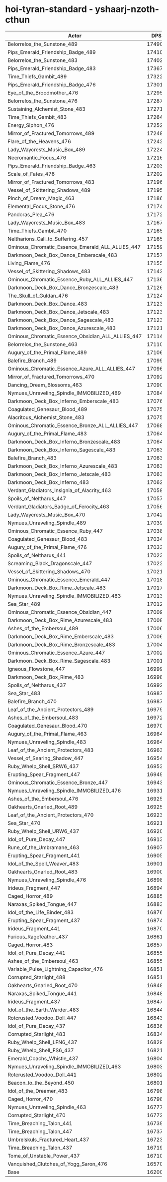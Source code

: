 # hoi-tyran-standard - yshaarj-nzoth-cthun
| Actor | DPS | Increase |
|---|:---:|:---:|
|Belorrelos_the_Sunstone_489|174907|7.97%|
|Pips_Emerald_Friendship_Badge_489|174108|7.47%|
|Belorrelos_the_Sunstone_483|174029|7.43%|
|Pips_Emerald_Friendship_Badge_483|173672|7.21%|
|Time_Thiefs_Gambit_489|173225|6.93%|
|Pips_Emerald_Friendship_Badge_476|173016|6.80%|
|Eye_of_the_Broodmother_476|172956|6.76%|
|Belorrelos_the_Sunstone_476|172874|6.71%|
|Sustaining_Alchemist_Stone_483|172712|6.61%|
|Time_Thiefs_Gambit_483|172648|6.57%|
|Energy_Siphon_476|172529|6.50%|
|Mirror_of_Fractured_Tomorrows_489|172491|6.48%|
|Flare_of_the_Heavens_476|172426|6.44%|
|Lady_Waycrests_Music_Box_489|172243|6.32%|
|Necromantic_Focus_476|172167|6.28%|
|Pips_Emerald_Friendship_Badge_463|172034|6.19%|
|Scale_of_Fates_476|172027|6.19%|
|Mirror_of_Fractured_Tomorrows_483|171969|6.15%|
|Vessel_of_Skittering_Shadows_489|171957|6.15%|
|Pinch_of_Dream_Magic_463|171862|6.09%|
|Elemental_Focus_Stone_476|171742|6.01%|
|Pandoras_Plea_476|171725|6.00%|
|Lady_Waycrests_Music_Box_483|171674|5.97%|
|Time_Thiefs_Gambit_470|171657|5.96%|
|Neltharions_Call_to_Suffering_457|171655|5.96%|
|Ominous_Chromatic_Essence_Emerald_ALL_ALLIES_447|171595|5.92%|
|Darkmoon_Deck_Box_Dance_Emberscale_483|171575|5.91%|
|Living_Flame_476|171553|5.90%|
|Vessel_of_Skittering_Shadows_483|171422|5.82%|
|Ominous_Chromatic_Essence_Ruby_ALL_ALLIES_447|171368|5.78%|
|Darkmoon_Deck_Box_Dance_Bronzescale_483|171266|5.72%|
|The_Skull_of_Guldan_476|171247|5.71%|
|Darkmoon_Deck_Box_Dance_483|171237|5.70%|
|Darkmoon_Deck_Box_Dance_Jetscale_483|171231|5.70%|
|Darkmoon_Deck_Box_Dance_Sagescale_483|171231|5.70%|
|Darkmoon_Deck_Box_Dance_Azurescale_483|171213|5.69%|
|Ominous_Chromatic_Essence_Obsidian_ALL_ALLIES_447|171145|5.65%|
|Belorrelos_the_Sunstone_463|171104|5.62%|
|Augury_of_the_Primal_Flame_489|171064|5.60%|
|Balefire_Branch_489|170992|5.55%|
|Ominous_Chromatic_Essence_Azure_ALL_ALLIES_447|170961|5.53%|
|Mirror_of_Fractured_Tomorrows_470|170925|5.51%|
|Dancing_Dream_Blossoms_463|170908|5.50%|
|Nymues_Unraveling_Spindle_IMMOBILIZED_489|170848|5.46%|
|Darkmoon_Deck_Box_Inferno_Emberscale_483|170767|5.41%|
|Coagulated_Genesaur_Blood_489|170757|5.41%|
|Alacritous_Alchemist_Stone_483|170756|5.41%|
|Ominous_Chromatic_Essence_Bronze_ALL_ALLIES_447|170683|5.36%|
|Augury_of_the_Primal_Flame_483|170643|5.34%|
|Darkmoon_Deck_Box_Inferno_Bronzescale_483|170642|5.33%|
|Darkmoon_Deck_Box_Inferno_Sagescale_483|170639|5.33%|
|Balefire_Branch_483|170633|5.33%|
|Darkmoon_Deck_Box_Inferno_Azurescale_483|170633|5.33%|
|Darkmoon_Deck_Box_Inferno_Jetscale_483|170632|5.33%|
|Darkmoon_Deck_Box_Inferno_483|170626|5.32%|
|Verdant_Gladiators_Insignia_of_Alacrity_463|170593|5.30%|
|Spoils_of_Neltharus_447|170572|5.29%|
|Verdant_Gladiators_Badge_of_Ferocity_463|170561|5.28%|
|Lady_Waycrests_Music_Box_470|170426|5.20%|
|Nymues_Unraveling_Spindle_489|170391|5.18%|
|Ominous_Chromatic_Essence_Ruby_447|170381|5.17%|
|Coagulated_Genesaur_Blood_483|170347|5.15%|
|Augury_of_the_Primal_Flame_476|170331|5.14%|
|Spoils_of_Neltharus_441|170231|5.08%|
|Screaming_Black_Dragonscale_447|170228|5.08%|
|Vessel_of_Skittering_Shadows_470|170212|5.07%|
|Ominous_Chromatic_Essence_Emerald_447|170186|5.05%|
|Darkmoon_Deck_Box_Rime_Jetscale_483|170179|5.05%|
|Nymues_Unraveling_Spindle_IMMOBILIZED_483|170134|5.02%|
|Sea_Star_489|170124|5.02%|
|Ominous_Chromatic_Essence_Obsidian_447|170091|4.99%|
|Darkmoon_Deck_Box_Rime_Azurescale_483|170085|4.99%|
|Ashes_of_the_Embersoul_489|170069|4.98%|
|Darkmoon_Deck_Box_Rime_Emberscale_483|170063|4.98%|
|Darkmoon_Deck_Box_Rime_Bronzescale_483|170042|4.96%|
|Ominous_Chromatic_Essence_Azure_447|170020|4.95%|
|Darkmoon_Deck_Box_Rime_Sagescale_483|170012|4.95%|
|Igneous_Flowstone_447|169999|4.94%|
|Darkmoon_Deck_Box_Rime_483|169981|4.93%|
|Spoils_of_Neltharus_437|169928|4.89%|
|Sea_Star_483|169878|4.86%|
|Balefire_Branch_470|169872|4.86%|
|Leaf_of_the_Ancient_Protectors_489|169795|4.81%|
|Ashes_of_the_Embersoul_483|169726|4.77%|
|Coagulated_Genesaur_Blood_470|169706|4.76%|
|Augury_of_the_Primal_Flame_463|169646|4.72%|
|Nymues_Unraveling_Spindle_483|169642|4.72%|
|Leaf_of_the_Ancient_Protectors_483|169631|4.71%|
|Vessel_of_Searing_Shadow_447|169546|4.66%|
|Ruby_Whelp_Shell_SRW6_437|169531|4.65%|
|Erupting_Spear_Fragment_447|169497|4.63%|
|Ominous_Chromatic_Essence_Bronze_447|169432|4.59%|
|Nymues_Unraveling_Spindle_IMMOBILIZED_476|169319|4.52%|
|Ashes_of_the_Embersoul_476|169251|4.48%|
|Oakhearts_Gnarled_Root_489|169250|4.48%|
|Leaf_of_the_Ancient_Protectors_470|169231|4.46%|
|Sea_Star_470|169213|4.45%|
|Ruby_Whelp_Shell_URW6_437|169206|4.45%|
|Idol_of_Pure_Decay_447|169132|4.40%|
|Rune_of_the_Umbramane_463|169075|4.37%|
|Erupting_Spear_Fragment_441|169056|4.36%|
|Idol_of_the_Spell_Weaver_483|169010|4.33%|
|Oakhearts_Gnarled_Root_483|169008|4.33%|
|Nymues_Unraveling_Spindle_476|168986|4.31%|
|Irideus_Fragment_447|168948|4.29%|
|Caged_Horror_489|168859|4.23%|
|Naraxas_Spiked_Tongue_447|168831|4.22%|
|Idol_of_the_Life_Binder_483|168761|4.17%|
|Erupting_Spear_Fragment_437|168744|4.16%|
|Irideus_Fragment_441|168709|4.14%|
|Furious_Ragefeather_437|168617|4.08%|
|Caged_Horror_483|168574|4.06%|
|Idol_of_Pure_Decay_441|168559|4.05%|
|Ashes_of_the_Embersoul_463|168553|4.05%|
|Variable_Pulse_Lightning_Capacitor_476|168516|4.02%|
|Corrupted_Starlight_488|168514|4.02%|
|Oakhearts_Gnarled_Root_470|168488|4.01%|
|Naraxas_Spiked_Tongue_441|168480|4.00%|
|Irideus_Fragment_437|168475|4.00%|
|Idol_of_the_Earth_Warder_483|168445|3.98%|
|Rotcrusted_Voodoo_Doll_447|168435|3.97%|
|Idol_of_Pure_Decay_437|168360|3.93%|
|Corrupted_Starlight_483|168347|3.92%|
|Ruby_Whelp_Shell_LFN6_437|168295|3.89%|
|Ruby_Whelp_Shell_FS6_437|168215|3.84%|
|Emerald_Coachs_Whistle_437|168040|3.73%|
|Nymues_Unraveling_Spindle_IMMOBILIZED_463|168034|3.72%|
|Rotcrusted_Voodoo_Doll_441|168020|3.72%|
|Beacon_to_the_Beyond_450|168014|3.71%|
|Idol_of_the_Dreamer_483|167983|3.69%|
|Caged_Horror_470|167981|3.69%|
|Nymues_Unraveling_Spindle_463|167772|3.56%|
|Corrupted_Starlight_470|167729|3.54%|
|Time_Breaching_Talon_441|167390|3.33%|
|Time_Breaching_Talon_447|167375|3.32%|
|Umbrelskuls_Fractured_Heart_437|167236|3.23%|
|Time_Breaching_Talon_437|167198|3.21%|
|Tome_of_Unstable_Power_437|167101|3.15%|
|Vanquished_Clutches_of_Yogg_Saron_476|165705|2.29%|
|Base|162000|0.00%|
